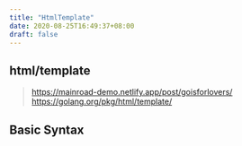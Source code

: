 ```yaml
---
title: "HtmlTemplate"
date: 2020-08-25T16:49:37+08:00
draft: false
---
```


## html/template

> https://mainroad-demo.netlify.app/post/goisforlovers/
> https://golang.org/pkg/html/template/

## Basic Syntax

